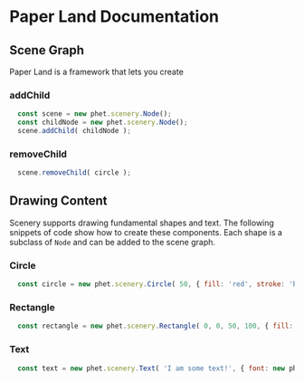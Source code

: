 # Paper Land Documentation

## Scene Graph

Paper Land is a framework that lets you create 

### addChild

```js
  const scene = new phet.scenery.Node();
  const childNode = new phet.scenery.Node();
  scene.addChild( childNode );
```

### removeChild

```js
  scene.removeChild( circle );
```

## Drawing Content

Scenery supports drawing fundamental shapes and text. The following snippets of code show how to create these
components. Each shape is a subclass of `Node` and can be added to the scene graph.

### Circle

```js
  const circle = new phet.scenery.Circle( 50, { fill: 'red', stroke: 'blue' } );
```

### Rectangle

```js
  const rectangle = new phet.scenery.Rectangle( 0, 0, 50, 100, { fill: 'red', stroke: 'blue' } );
```

### Text

```js
  const text = new phet.scenery.Text( 'I am some text!', { font: new phet.scenery.Font( { size: 16} ) } );
```